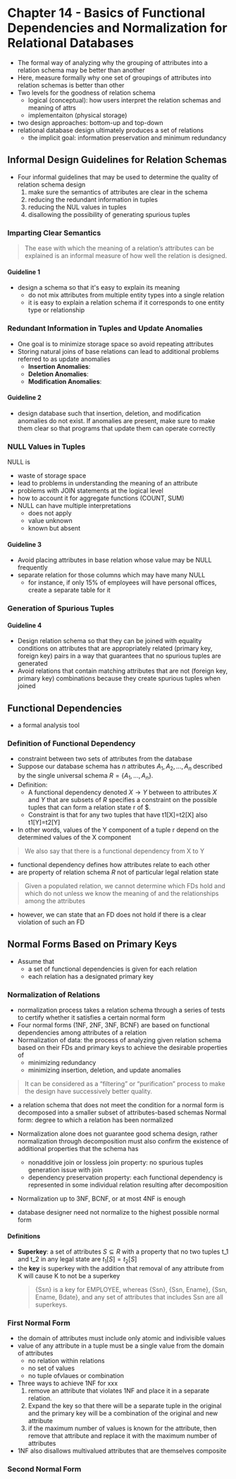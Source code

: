 # Chapter 14 - Basics of Functional Dependencies and Normalization for Relational Databases

- The formal way of analyzing why the grouping of attributes into a relation schema may be better than another
- Here, measure formally why one set of groupings of attributes into relation schemas is better than other
- Two levels for the goodness of relation schema
	- logical (conceptual): how users interpret the relation schemas and meaning of attrs
	- implementaiton (physical storage)
- two design approaches: bottom-up and top-down
- relational database design ultimately produces a set of relations
	- the implicit goal: information preservation and minimum redundancy
## Informal Design Guidelines for Relation Schemas

- Four informal guidelines that may be used to determine the quality of relation schema design
	1. make sure the semantics of attributes are clear in the schema
	2. reducing the redundant information in tuples
	3. reducing the NUL values in tuples
	4. disallowing the possibility of generating spurious tuples
### Imparting Clear Semantics

> The ease with which the meaning of a relation’s attributes can be explained is an informal measure of how well the relation is designed.

#### Guideline 1
- design a schema so that it's easy to explain its meaning
	- do not mix attributes from multiple entity types into a single relation
	- it is easy to explain a relation schema if it corresponds to one entity type or relationship
### Redundant Information in Tuples and Update Anomalies

- One goal is to minimize storage space so avoid repeating attributes
- Storing natural joins of base relations can lead to additional problems referred to as update anomalies
	- **Insertion Anomalies**: 
	- **Deletion Anomalies**: 
	- **Modification Anomalies**:
#### Guideline 2
- design database such that insertion, deletion, and modification anomalies do not exist. If anomalies are present, make sure to make them clear so that programs that update them can operate correctly
### NULL Values in Tuples
NULL is 
- waste of storage space
- lead to problems in understanding the meaning of an attribute
- problems with JOIN statements at the logical level
- how to account it for aggregate functions (COUNT, SUM)
- NULL can have multiple interpretations 
	- does not apply
	- value unknown
	- known but absent
#### Guideline 3
- Avoid placing attributes in base relation whose value may be NULL frequently 
- separate relation for those columns which may have many NULL
	- for instance, if only 15% of employees will have personal offices, create a separate table for it
### Generation of Spurious Tuples
#### Guideline 4
- Design relation schema so that they can be joined with equality conditions on attributes that are appropriately related (primary key, foreign key) pairs in a way that guarantees that no spurious tuples are generated
- Avoid relations that contain matching attributes that are not (foreign key, primary key) combinations because they create spurious tuples when joined
## Functional Dependencies 
- a formal analysis tool
### Definition of Functional Dependency 

- constraint between two sets of attributes from the database
- Suppose our database schema has $n$ attributes $A_1, A_2, ..., A_n$ described by the single universal schema $R=\{A_1, ..., A_n\}$. 
- Definition: 
	- A functional dependency denoted $X\to Y$ between to attributes $X$ and $Y$ that are subsets of $R$ specifies a constraint on the possible tuples that can form a relation state r of $. 
	- Constraint is that for any two tuples that have t1[X]=t2[X] also t1[Y]=t2[Y]
- In other words, values of the Y component of a tuple r depend on the determined values of the X component
> We also say that there is a functional dependency from X to Y

- functional dependency defines how attributes relate to each other 
- are property of relation schema $R$ not of particular legal relation state
> Given a populated relation, we cannot determine which FDs hold and which do not
unless we know the meaning of and the relationships among the attributes
- however, we can state that an FD does not hold if there is a clear violation of such an FD
## Normal Forms Based on Primary Keys
- Assume that 
	-  a set of functional dependencies is given for each relation 
	- each relation has a designated primary key
### Normalization of Relations 
- normalization process takes a relation schema through a series of tests to certify whether it satisfies  a certain normal form
- Four normal forms (1NF, 2NF, 3NF, BCNF) are based on functional dependencies among attributes of a relation
- Normalization of data: the process of analyzing given relation schema based on their FDs and primary keys to achieve the desirable properties of 
	- minimizing redundancy 
	- minimizing insertion, deletion, and update anomalies
> It can be considered as a “filtering” or “purification” process to make the design have successively better quality.
- a relation schema that does not meet the condition for a normal form is decomposed into a smaller subset of attributes-based schemas
Normal form: degree to which a relation has been normalized

- Normalization alone does not guarantee good schema design, rather normalization through decomposition must also confirm the existence of additional properties that the schema has
	- nonadditive join or lossless join property: no spurious tuples generation issue with join
	- dependency preservation property: each functional dependency is represented in some individual relation  resulting after decomposition 
- Normalization up to 3NF, BCNF, or at most 4NF is enough
- database designer need not normalize to the highest possible normal form

#### Definitions
 - **Superkey**: a set of attributes $S\subseteq R$ with a property that no two tuples t_1 and t_2 in any legal state are $t_1[S]=t_2[S]$
 - the **key** is superkey with the addition that removal of any attribute from K will cause K to not be a superkey
	 > {Ssn} is a key for EMPLOYEE, whereas {Ssn}, {Ssn, Ename}, {Ssn, Ename, Bdate}, and any set of attributes that includes Ssn are all superkeys.
	 
### First Normal Form
- the domain of attributes must include only atomic and indivisible values 
- value of any attribute in a tuple must be a single value from the domain of attributes
	- no relation within relations
	- no set of values
	- no tuple ofvlaues or combination 
- Three ways to achieve 1NF for xxx
	1. remove an attribute that violates 1NF and place it in a separate relation. 
	2. Expand the key so that there will be a separate tuple in the original and the primary key will be a combination of the original and new attribute
	3. if the maximum number of values is known for the attribute, then remove that attribute and replace it with the maximum number of attributes 
- 1NF also disallows multivalued attributes that are themselves composite 

### Second Normal Form